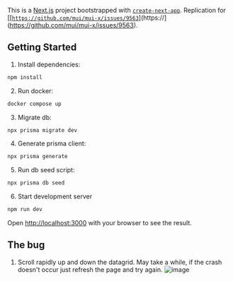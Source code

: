 This is a [Next.js](https://nextjs.org/) project bootstrapped with [`create-next-app`](https://github.com/vercel/next.js/tree/canary/packages/create-next-app).
Replication for [[[`https://github.com/mui/mui-x/issues/9563`](https://github.com/mui/mui-x/issues/956)](https://](https://github.com/mui/mui-x/issues/9563).
## Getting Started

1. Install dependencies:

```bash
npm install
```

2. Run docker:

```bash
docker compose up
```

3. Migrate db:

```bash
npx prisma migrate dev
```

4. Generate prisma client:

```bash
npx prisma generate
```

5. Run db seed script:

```bash
npx prisma db seed
```

6. Start development server

```bash
npm run dev
```

Open [http://localhost:3000](http://localhost:3000) with your browser to see the result.

## The bug

1. Scroll rapidly up and down the datagrid. May take a while, if the crash doesn't occur just refresh the page and try again.
![image](https://github.com/martenjurgens/mui-lazy-load-bug/assets/55079581/8cd26edd-5ec3-42a8-957e-5aa5e9518039)




